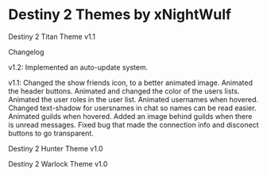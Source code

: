 # Destiny 2 Themes by xNightWulf
Destiny 2 Titan Theme v1.1

Changelog

v1.2: Implemented an auto-update system.

v1.1: Changed the show friends icon, to a better animated image. Animated the header buttons. Animated and changed the color of the users lists. Animated the user roles in the user list. Animated usernames when hovered. Changed text-shadow for usersnames in chat so names can be read easier. Animated guilds when hovered. Added an image behind guilds when there is unread messages. Fixed bug that made the connection info and disconect buttons to go transparent.

Destiny 2 Hunter Theme v1.0

Destiny 2 Warlock Theme v1.0
